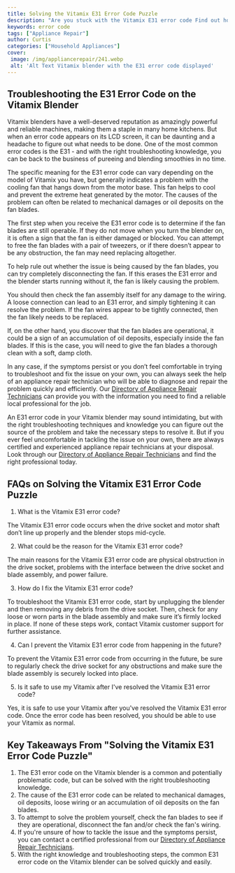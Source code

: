 ```yaml
---
title: Solving the Vitamix E31 Error Code Puzzle
description: "Are you stuck with the Vitamix E31 error code Find out how to diagnose and solve this common issue in this blog post Get advice from experts on how to fix it for good"
keywords: error code
tags: ["Appliance Repair"]
author: Curtis
categories: ["Household Appliances"]
cover: 
 image: /img/appliancerepair/241.webp
 alt: 'Alt Text Vitamix blender with the E31 error code displayed'
---
```

## Troubleshooting the E31 Error Code on the Vitamix Blender

Vitamix blenders have a well-deserved reputation as amazingly powerful and reliable machines, making them a staple in many home kitchens. But when an error code appears on its LCD screen, it can be daunting and a headache to figure out what needs to be done. One of the most common error codes is the E31 - and with the right troubleshooting knowledge, you can be back to the business of pureeing and blending smoothies in no time.

The specific meaning for the E31 error code can vary depending on the model of Vitamix you have, but generally indicates a problem with the cooling fan that hangs down from the motor base. This fan helps to cool and prevent the extreme heat generated by the motor. The causes of the problem can often be related to mechanical damages or oil deposits on the fan blades.

The first step when you receive the E31 error code is to determine if the fan blades are still operable. If they do not move when you turn the blender on, it is often a sign that the fan is either damaged or blocked. You can attempt to free the fan blades with a pair of tweezers, or if there doesn’t appear to be any obstruction, the fan may need replacing altogether.

To help rule out whether the issue is being caused by the fan blades, you can try completely disconnecting the fan. If this erases the E31 error and the blender starts running without it, the fan is likely causing the problem.

You should then check the fan assembly itself for any damage to the wiring. A loose connection can lead to an E31 error, and simply tightening it can resolve the problem. If the fan wires appear to be tightly connected, then the fan likely needs to be replaced.

If, on the other hand, you discover that the fan blades are operational, it could be a sign of an accumulation of oil deposits, especially inside the fan blades. If this is the case, you will need to give the fan blades a thorough clean with a soft, damp cloth.

In any case, if the symptoms persist or you don’t feel comfortable in trying to troubleshoot and fix the issue on your own, you can always seek the help of an appliance repair technician who will be able to diagnose and repair the problem quickly and efficiently. Our [Directory of Appliance Repair Technicians](./pages/appliance-repair-technicians) can provide you with the information you need to find a reliable local professional for the job.

An E31 error code in your Vitamix blender may sound intimidating, but with the right troubleshooting techniques and knowledge you can figure out the source of the problem and take the necessary steps to resolve it. But if you ever feel uncomfortable in tackling the issue on your own, there are always certified and experienced appliance repair technicians at your disposal. Look through our [Directory of Appliance Repair Technicians](./pages/appliance-repair-technicians) and find the right professional today.

## FAQs on Solving the Vitamix E31 Error Code Puzzle

1. What is the Vitamix E31 error code?

The Vitamix E31 error code occurs when the drive socket and motor shaft don’t line up properly and the blender stops mid-cycle.

2. What could be the reason for the Vitamix E31 error code?

The main reasons for the Vitamix E31 error code are physical obstruction in the drive socket, problems with the interface between the drive socket and blade assembly, and power failure.

3. How do I fix the Vitamix E31 error code?

To troubleshoot the Vitamix E31 error code, start by unplugging the blender and then removing any debris from the drive socket. Then, check for any loose or worn parts in the blade assembly and make sure it’s firmly locked in place. If none of these steps work, contact Vitamix customer support for further assistance.

4. Can I prevent the Vitamix E31 error code from happening in the future?

To prevent the Vitamix E31 error code from occurring in the future, be sure to regularly check the drive socket for any obstructions and make sure the blade assembly is securely locked into place.

5. Is it safe to use my Vitamix after I've resolved the Vitamix E31 error code?

Yes, it is safe to use your Vitamix after you've resolved the Vitamix E31 error code. Once the error code has been resolved, you should be able to use your Vitamix as normal.

## Key Takeaways From "Solving the Vitamix E31 Error Code Puzzle" 
1. The E31 error code on the Vitamix blender is a common and potentially problematic code, but can be solved with the right troubleshooting knowledge. 
2. The cause of the E31 error code can be related to mechanical damages, oil deposits, loose wiring or an accumulation of oil deposits on the fan blades. 
3. To attempt to solve the problem yourself, check the fan blades to see if they are operational, disconnect the fan and/or check the fan's wiring.
4. If you're unsure of how to tackle the issue and the symptoms persist, you can contact a certified professional from our [Directory of Appliance Repair Technicians](./pages/appliance-repair-technicians).
5. With the right knowledge and troubleshooting steps, the common E31 error code on the Vitamix blender can be solved quickly and easily.
